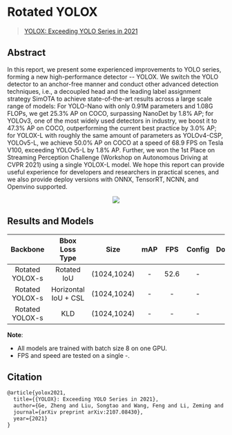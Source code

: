 # Rotated YOLOX

> [YOLOX: Exceeding YOLO Series in 2021](https://arxiv.org/abs/2107.08430)

<!-- [ALGORITHM] -->

## Abstract

In this report, we present some experienced improvements to YOLO series, forming a new high-performance detector --
YOLOX. We switch the YOLO detector to an anchor-free manner and conduct other advanced detection techniques, i.e., a
decoupled head and the leading label assignment strategy SimOTA to achieve state-of-the-art results across a large scale
range of models: For YOLO-Nano with only 0.91M parameters and 1.08G FLOPs, we get 25.3% AP on COCO, surpassing NanoDet
by 1.8% AP; for YOLOv3, one of the most widely used detectors in industry, we boost it to 47.3% AP on COCO,
outperforming the current best practice by 3.0% AP; for YOLOX-L with roughly the same amount of parameters as
YOLOv4-CSP, YOLOv5-L, we achieve 50.0% AP on COCO at a speed of 68.9 FPS on Tesla V100, exceeding YOLOv5-L by 1.8% AP.
Further, we won the 1st Place on Streaming Perception Challenge (Workshop on Autonomous Driving at CVPR 2021) using a
single YOLOX-L model. We hope this report can provide useful experience for developers and researchers in practical
scenes, and we also provide deploy versions with ONNX, TensorRT, NCNN, and Openvino supported.

<div align=center>
<img src="https://user-images.githubusercontent.com/40661020/144001736-9fb303dd-eac7-46b0-ad45-214cfa51e928.png"/>
</div>

## Results and Models

|    Backbone     |    Bbox Loss Type    |    Size     | mAP | FPS  | Config | Download |
| :-------------: | :------------------: | :---------: | :-: | :--: | :----: | :------: |
| Rotated YOLOX-s |     Rotated IoU      | (1024,1024) |  -  | 52.6 |   -    |    -     |
| Rotated YOLOX-s | Horizontal IoU + CSL | (1024,1024) |  -  |  -   |   -    |    -     |
| Rotated YOLOX-s |         KLD          | (1024,1024) |  -  |  -   |   -    |    -     |

**Note**:

- All models are trained with batch size 8 on one GPU.
- FPS and speed are tested on a single -.

## Citation

```latex
@article{yolox2021,
  title={{YOLOX}: Exceeding YOLO Series in 2021},
  author={Ge, Zheng and Liu, Songtao and Wang, Feng and Li, Zeming and Sun, Jian},
  journal={arXiv preprint arXiv:2107.08430},
  year={2021}
}
```
